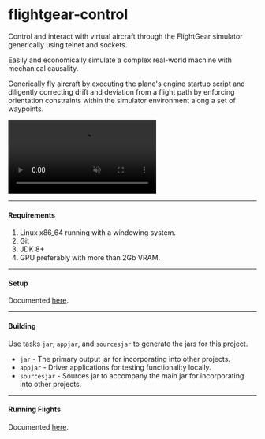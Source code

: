 # flightgear-control

Control and interact with virtual aircraft through the FlightGear simulator generically using telnet and sockets. 

Easily and economically simulate a complex real-world machine with mechanical causality.

Generically fly aircraft by executing the plane's engine startup script and diligently correcting drift and deviation from a flight path by enforcing orientation constraints within the simulator environment along a set of waypoints. 


<!---
 "loop" and "autoplay" aren't supported by github markdown rendering but maybe one day.
-->

<video controls="controls" muted="muted" loop="loop" autoplay="autoplay" src="https://github.com/jas0ndiamond/flightgear-control/assets/7103526/1934b311-00de-4316-be74-1b0301427464" >
  Your browser does not support the video tag.
</video>

----



#### Requirements ####

1. Linux x86_64 running with a windowing system.
1. Git
1. JDK 8+
1. GPU preferably with more than 2Gb VRAM.

----
#### Setup ####

Documented [here](doc/SETUP.md).

----
#### Building ####

Use tasks `jar`, `appjar`, and `sourcesjar` to generate the jars for this project.
* `jar` - The primary output jar for incorporating into other projects.
* `appjar` - Driver applications for testing functionality locally.
* `sourcesjar` - Sources jar to accompany the main jar for incorporating into other projects.

----
#### Running Flights ####

Documented [here](doc/OPERATION.md).
